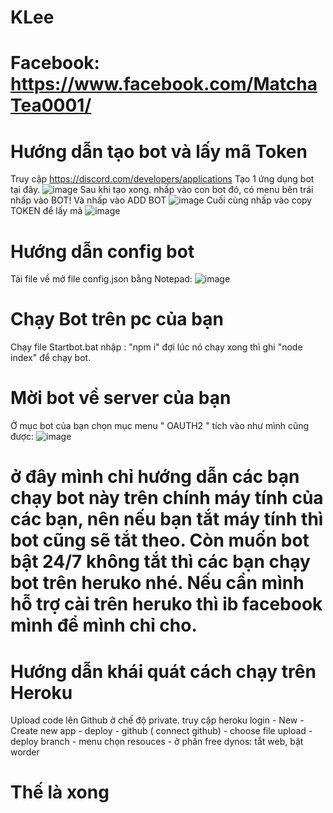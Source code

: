 # KLee
# Facebook: https://www.facebook.com/MatchaTea0001/
# Hướng dẫn tạo bot và lấy mã Token
Truy cập https://discord.com/developers/applications Tạo 1 ứng dụng bot tại đây.
![image](https://user-images.githubusercontent.com/88064168/133616876-e90ed227-6bba-4edc-9a6d-7503d4488a0e.png)
Sau khi tạo xong. nhấp vào con bot đó, có menu bên trái nhấp vào BOT! Và nhấp vào ADD BOT
![image](https://user-images.githubusercontent.com/88064168/133617343-6ff246d5-1acd-40b9-a306-194d27bc786e.png)
Cuối cùng nhấp vào copy TOKEN để lấy mã
![image](https://user-images.githubusercontent.com/88064168/133617285-b6b6edc9-daa9-4ef1-b0a5-f692132e6bf1.png)
# Hướng dẫn config bot
Tải file về mở file config.json bằng Notepad:
![image](https://user-images.githubusercontent.com/88064168/133617889-a6242fe6-cb8d-4283-a4ca-6a1ad19ae5db.png)
# Chạy Bot trên pc của bạn
Chạy file Startbot.bat nhập : "npm i" đợi lúc nó chạy xong thì ghi "node index" để chạy bot.

# Mời bot về server của bạn
Ở mục bot của bạn chọn mục menu " OAUTH2 " tích vào như mình cũng được:
![image](https://user-images.githubusercontent.com/88064168/133618539-a8df6645-05dc-4dab-8caf-0a79bd267040.png)

# ở đây mình chỉ hướng dẫn các bạn chạy bot này trên chính máy tính của các bạn, nên nếu bạn tắt máy tính thì bot cũng sẽ tắt theo. Còn muốn bot bật 24/7 không tắt thì các bạn chạy bot trên heruko nhé. Nếu cần mình hỗ trợ cài trên heruko thì ib facebook mình để mình chỉ cho. 
# Hướng dẫn khái quát cách chạy trên Heroku
Upload code lên Github ở chế độ private. truy cập heroku login - New - Create new app - deploy - github ( connect github) - choose file upload - deploy branch - menu chọn resouces - ở phần free dynos: tắt web, bật worder
# Thế là xong
